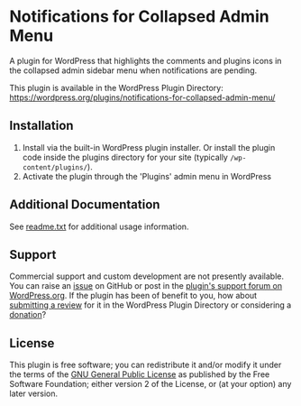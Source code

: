 # Notifications for Collapsed Admin Menu

A plugin for WordPress that highlights the comments and plugins icons in the collapsed admin sidebar menu when notifications are pending.

This plugin is available in the WordPress Plugin Directory: https://wordpress.org/plugins/notifications-for-collapsed-admin-menu/


## Installation

1. Install via the built-in WordPress plugin installer. Or install the plugin code inside the plugins directory for your site (typically `/wp-content/plugins/`).
2. Activate the plugin through the 'Plugins' admin menu in WordPress


## Additional Documentation

See [readme.txt](https://github.com/coffee2code/notifications-for-collapsed-admin-menu/blob/master/readme.txt) for additional usage information.


## Support

Commercial support and custom development are not presently available. You can raise an [issue](https://github.com/coffee2code/notifications-for-collapsed-admin-menu/issues) on GitHub or post in the [plugin's support forum on WordPress.org](https://wordpress.org/support/plugin/notifications-for-collapsed-admin-menu/). If the plugin has been of benefit to you, how about [submitting a review](https://wordpress.org/support/plugin/notifications-for-collapsed-admin-menu/reviews/) for it in the WordPress Plugin Directory or considering a [donation](https://www.paypal.com/cgi-bin/webscr?cmd=_s-xclick&hosted_button_id=6ARCFJ9TX3522)?


## License

This plugin is free software; you can redistribute it and/or modify it under the terms of the [GNU General Public License](http://www.gnu.org/licenses/gpl-2.0.html) as published by the Free Software Foundation; either version 2 of the License, or (at your option) any later version.
